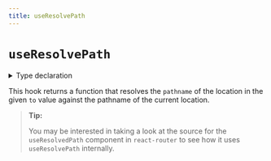 ```yaml
---
title: useResolvePath
---
```


# `useResolvePath`

<details>
  <summary>Type declaration</summary>

```tsx
declare function useResolvePath(): (
  to: To,
  options?: { relative?: RelativeRoutingType }
): Path;
```

</details>

This hook returns a function that resolves the `pathname` of the location in the given `to` value against the pathname of the current location.

> **Tip:**
>
> You may be interested in taking a look at the source for the `useResolvedPath`
> component in `react-router` to see how it uses `useResolvePath` internally.
